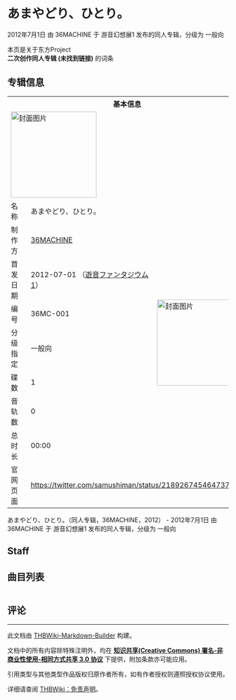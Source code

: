 # あまやどり、ひとり。

<!-- source html: G:\repos\THBWiki-Markdown-Builder\THBWikiMarkdown\Temp\main\7\70\ns0%3A%E3%81%82%E3%81%BE%E3%82%84%E3%81%A9%E3%82%8A%E3%80%81%E3%81%B2%E3%81%A8%E3%82%8A%E3%80%82.html -->

2012年7月1日 由 36MACHINE 于 游音幻想展1 发布的同人专辑，分级为 一般向

本页是关于东方Project  
 **二次创作同人专辑 (未找到链接)** 的词条

## 专辑信息

<table><tbody><tr><th colspan="3">基本信息</th></tr><tr><td class="cover-artwork-mobile" colspan="2"><a href="./文件-あまやどり、ひとり。封面.jpg.md" class="image" title="封面图片"><img alt="封面图片" src="https://upload.thwiki.cc/thumb/5/52/%E3%81%82%E3%81%BE%E3%82%84%E3%81%A9%E3%82%8A%E3%80%81%E3%81%B2%E3%81%A8%E3%82%8A%E3%80%82%E5%B0%81%E9%9D%A2.jpg/195px-%E3%81%82%E3%81%BE%E3%82%84%E3%81%A9%E3%82%8A%E3%80%81%E3%81%B2%E3%81%A8%E3%82%8A%E3%80%82%E5%B0%81%E9%9D%A2.jpg" decoding="async" loading="lazy" width="195" height="196" srcset="https://upload.thwiki.cc/thumb/5/52/%E3%81%82%E3%81%BE%E3%82%84%E3%81%A9%E3%82%8A%E3%80%81%E3%81%B2%E3%81%A8%E3%82%8A%E3%80%82%E5%B0%81%E9%9D%A2.jpg/292px-%E3%81%82%E3%81%BE%E3%82%84%E3%81%A9%E3%82%8A%E3%80%81%E3%81%B2%E3%81%A8%E3%82%8A%E3%80%82%E5%B0%81%E9%9D%A2.jpg 1.5x, https://upload.thwiki.cc/thumb/5/52/%E3%81%82%E3%81%BE%E3%82%84%E3%81%A9%E3%82%8A%E3%80%81%E3%81%B2%E3%81%A8%E3%82%8A%E3%80%82%E5%B0%81%E9%9D%A2.jpg/390px-%E3%81%82%E3%81%BE%E3%82%84%E3%81%A9%E3%82%8A%E3%80%81%E3%81%B2%E3%81%A8%E3%82%8A%E3%80%82%E5%B0%81%E9%9D%A2.jpg 2x" data-file-width="509" data-file-height="512"></a></td>
</tr><tr><td class="label">名称</td><td colspan="2"> あまやどり、ひとり。 </td></tr><tr><td class="label">制作方</td><td><a href="./36MACHINE.md" title="36MACHINE">36MACHINE</a></td><td class="cover-artwork" rowspan="7" style="min-width:196px;"><a href="./文件-あまやどり、ひとり。封面.jpg.md" class="image" title="封面图片"><img alt="封面图片" src="https://upload.thwiki.cc/thumb/5/52/%E3%81%82%E3%81%BE%E3%82%84%E3%81%A9%E3%82%8A%E3%80%81%E3%81%B2%E3%81%A8%E3%82%8A%E3%80%82%E5%B0%81%E9%9D%A2.jpg/195px-%E3%81%82%E3%81%BE%E3%82%84%E3%81%A9%E3%82%8A%E3%80%81%E3%81%B2%E3%81%A8%E3%82%8A%E3%80%82%E5%B0%81%E9%9D%A2.jpg" decoding="async" loading="lazy" width="195" height="196" srcset="https://upload.thwiki.cc/thumb/5/52/%E3%81%82%E3%81%BE%E3%82%84%E3%81%A9%E3%82%8A%E3%80%81%E3%81%B2%E3%81%A8%E3%82%8A%E3%80%82%E5%B0%81%E9%9D%A2.jpg/292px-%E3%81%82%E3%81%BE%E3%82%84%E3%81%A9%E3%82%8A%E3%80%81%E3%81%B2%E3%81%A8%E3%82%8A%E3%80%82%E5%B0%81%E9%9D%A2.jpg 1.5x, https://upload.thwiki.cc/thumb/5/52/%E3%81%82%E3%81%BE%E3%82%84%E3%81%A9%E3%82%8A%E3%80%81%E3%81%B2%E3%81%A8%E3%82%8A%E3%80%82%E5%B0%81%E9%9D%A2.jpg/390px-%E3%81%82%E3%81%BE%E3%82%84%E3%81%A9%E3%82%8A%E3%80%81%E3%81%B2%E3%81%A8%E3%82%8A%E3%80%82%E5%B0%81%E9%9D%A2.jpg 2x" data-file-width="509" data-file-height="512"></a></td>
</tr><tr><td class="label">首发日期</td><td>2012-07-01&#160;（<a href="/展会作品列表?e=%E6%B8%B8%E9%9F%B3%E5%B9%BB%E6%83%B3%E5%B1%95%231">遊音ファンタジウム1</a>）</td></tr><tr><td class="label">编号</td><td>36MC-001</td></tr><tr><td class="label">分级指定</td><td>一般向</td></tr><tr><td class="label">碟数</td><td>1</td></tr><tr><td class="label">音轨数</td><td>0</td></tr><tr><td class="label">总时长</td><td>00:00</td></tr>
<tr><td class="label">官网页面</td><td colspan="2"><a rel="nofollow" class="external free" href="https://twitter.com/samushiman/status/218926745464737793">https://twitter.com/samushiman/status/218926745464737793</a></td></tr></tbody></table>

あまやどり、ひとり。（同人专辑，36MACHINE，2012） - 2012年7月1日 由 36MACHINE 于 游音幻想展1 发布的同人专辑，分级为 一般向

## Staff

## 曲目列表

<table></table>



## 评论




---

此文档由 [THBWiki-Markdown-Builder](https://github.com/Delsin-Yu/THBWiki-Markdown-Builder) 构建。

文档中的所有内容除特殊注明外，均在 [**知识共享(Creative Commons) 署名-非商业性使用-相同方式共享 3.0 协议**](https://creativecommons.org/licenses/by-sa/3.0/deed.zh-hans) 下提供，附加条款亦可能应用。

引用类型与其他类型作品版权归原作者所有，如有作者授权则遵照授权协议使用。

详细请查阅 [THBWiki：免责声明](https://thbwiki.cc/THBWiki:%E5%85%8D%E8%B4%A3%E5%A3%B0%E6%98%8E)。

